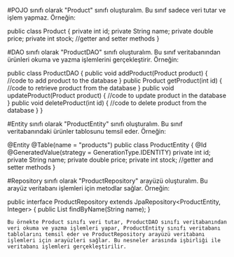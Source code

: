 #POJO sınıfı olarak "Product" sınıfı oluşturalım. Bu sınıf sadece veri tutar ve işlem yapmaz. Örneğin:


public class Product {
    private int id;
    private String name;
    private double price;
    private int stock;
    //getter and setter methods
}

#DAO sınıfı olarak "ProductDAO" sınıfı oluşturalım. Bu sınıf veritabanından ürünleri okuma ve yazma işlemlerini gerçekleştirir. Örneğin:


public class ProductDAO {
    public void addProduct(Product product) {
        //code to add product to the database
    }
    public Product getProduct(int id) {
        //code to retrieve product from the database
    }
    public void updateProduct(Product product) {
        //code to update product in the database
    }
    public void deleteProduct(int id) {
        //code to delete product from the database
    }
}

#Entity sınıfı olarak "ProductEntity" sınıfı oluşturalım. Bu sınıf veritabanındaki ürünler tablosunu temsil eder. Örneğin:


@Entity
@Table(name = "products")
public class ProductEntity {
    @Id
    @GeneratedValue(strategy = GenerationType.IDENTITY)
    private int id;
    private String name;
    private double price;
    private int stock;
    //getter and setter methods
}


#Repository sınıfı olarak "ProductRepository" arayüzü oluşturalım. Bu arayüz veritabanı işlemleri için metodlar sağlar. Örneğin:


public interface ProductRepository extends JpaRepository<ProductEntity, Integer> {
    public List<ProductEntity> findByName(String name);
}

    
    Bu örnekte Product sınıfı veri tutar, ProductDAO sınıfı veritabanından veri okuma ve yazma işlemleri yapar, ProductEntity sınıfı veritabanı tablolarını temsil eder ve ProductRepository arayüzü veritabanı işlemleri için arayüzleri sağlar. Bu nesneler arasında işbirliği ile veritabanı işlemleri gerçekleştirilir.

